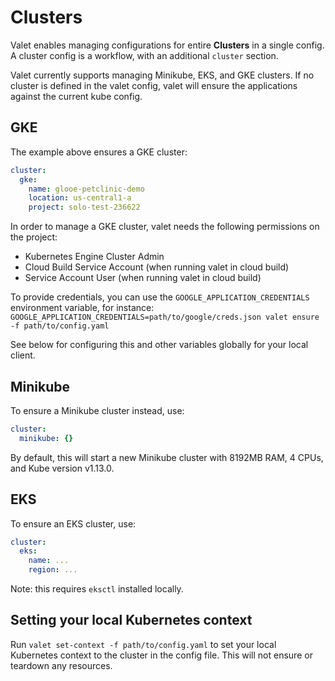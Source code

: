 # Clusters

Valet enables managing configurations for entire **Clusters** in a single config. A cluster config is a workflow, 
with an additional `cluster` section.  

Valet currently supports managing Minikube, EKS, and GKE clusters. 
If no cluster is defined in the valet config, valet will ensure the applications against the current kube config. 

## GKE

The example above ensures a GKE cluster:
```yaml
cluster:
  gke:
    name: glooe-petclinic-demo
    location: us-central1-a
    project: solo-test-236622
```

In order to manage a GKE cluster, valet needs the following permissions on the project:
* Kubernetes Engine Cluster Admin
* Cloud Build Service Account (when running valet in cloud build)
* Service Account User (when running valet in cloud build)

To provide credentials, you can use the `GOOGLE_APPLICATION_CREDENTIALS` environment variable, for instance:
`GOOGLE_APPLICATION_CREDENTIALS=path/to/google/creds.json valet ensure -f path/to/config.yaml`

See below for configuring this and other variables globally for your local client. 

## Minikube

To ensure a Minikube cluster instead, use:
```yaml
cluster:
  minikube: {}
```

By default, this will start a new Minikube cluster with 8192MB RAM, 4 CPUs, and Kube version v1.13.0. 

## EKS 

To ensure an EKS cluster, use:
```yaml
cluster:
  eks: 
    name: ...
    region: ...
```

Note: this requires `eksctl` installed locally.

## Setting your local Kubernetes context

Run `valet set-context -f path/to/config.yaml` to set your local Kubernetes context to the cluster in the config file. This will 
not ensure or teardown any resources.  